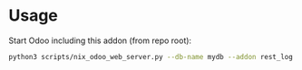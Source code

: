 # Usage

Start Odoo including this addon (from repo root):

```bash
python3 scripts/nix_odoo_web_server.py --db-name mydb --addon rest_log
```
